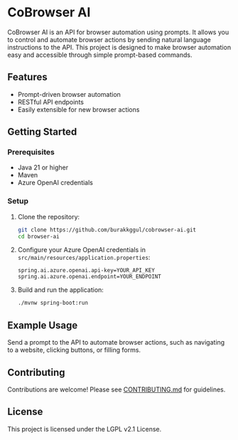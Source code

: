 # CoBrowser AI

CoBrowser AI is an API for browser automation using prompts. It allows you to control and automate browser actions by sending natural language instructions to the API. This project is designed to make browser automation easy and accessible through simple prompt-based commands.

## Features
- Prompt-driven browser automation
- RESTful API endpoints
- Easily extensible for new browser actions

## Getting Started

### Prerequisites
- Java 21 or higher
- Maven
- Azure OpenAI credentials

### Setup
1. Clone the repository:
   ```bash
   git clone https://github.com/burakkggul/cobrowser-ai.git
   cd browser-ai
   ```
2. Configure your Azure OpenAI credentials in `src/main/resources/application.properties`:
   ```properties
   spring.ai.azure.openai.api-key=YOUR_API_KEY
   spring.ai.azure.openai.endpoint=YOUR_ENDPOINT
   ```
3. Build and run the application:
   ```bash
   ./mvnw spring-boot:run
   ```

## Example Usage
Send a prompt to the API to automate browser actions, such as navigating to a website, clicking buttons, or filling forms.

## Contributing
Contributions are welcome! Please see [CONTRIBUTING.md](CONTRIBUTING.md) for guidelines.

## License
This project is licensed under the LGPL v2.1 License.
